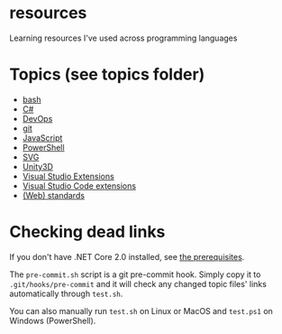 # resources

Learning resources I've used across programming languages

# Topics (see topics folder)

- [bash](./topics/bash.md)
- [C#](./topics/C%23.md)
- [DevOps](./topics/devops.md)
- [git](./topics/git.md)
- [JavaScript](./topics/javascript.md)
- [PowerShell](./topics/PowerShell.md)
- [SVG](./topics/svg.md)
- [Unity3D](./topics/unity3d.md)
- [Visual Studio Extensions](./topics/vs-extensions.md)
- [Visual Studio Code extensions](./topics/vscode-extensions.md)
- [(Web) standards](./topics/standards.md)

# Checking dead links

If you don't have .NET Core 2.0 installed, see [the prerequisites](./topics/dotnet-prerequisites.md).

The `pre-commit.sh` script is a git pre-commit hook. Simply copy it to `.git/hooks/pre-commit` and it will check any changed topic files' links automatically through `test.sh`.

You can also manually run `test.sh` on Linux or MacOS and `test.ps1` on Windows (PowerShell).
